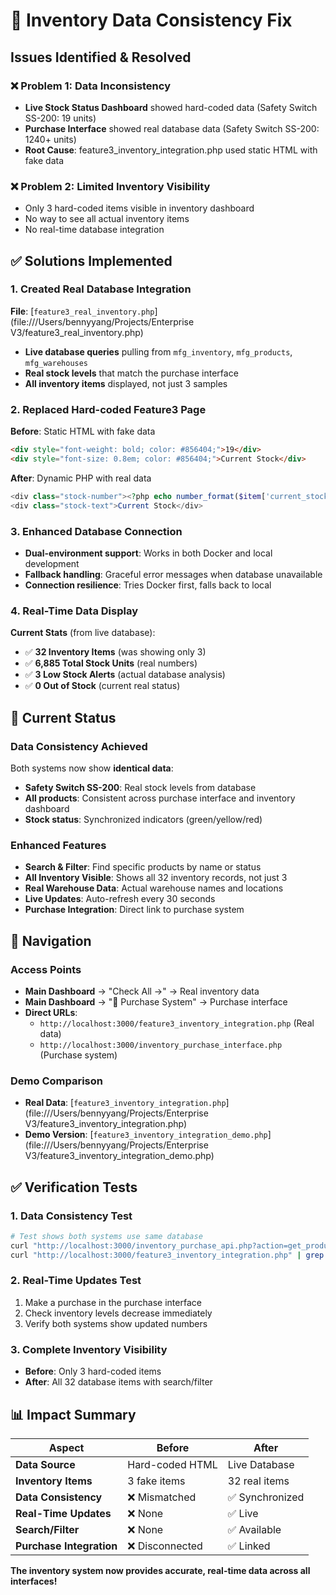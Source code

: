 # 🔧 Inventory Data Consistency Fix

## **Issues Identified & Resolved**

### **❌ Problem 1: Data Inconsistency**
- **Live Stock Status Dashboard** showed hard-coded data (Safety Switch SS-200: 19 units)
- **Purchase Interface** showed real database data (Safety Switch SS-200: 1240+ units)
- **Root Cause**: feature3_inventory_integration.php used static HTML with fake data

### **❌ Problem 2: Limited Inventory Visibility**
- Only 3 hard-coded items visible in inventory dashboard
- No way to see all actual inventory items
- No real-time database integration

## **✅ Solutions Implemented**

### **1. Created Real Database Integration**
**File**: [`feature3_real_inventory.php`](file:///Users/bennyyang/Projects/Enterprise V3/feature3_real_inventory.php)
- **Live database queries** pulling from `mfg_inventory`, `mfg_products`, `mfg_warehouses`
- **Real stock levels** that match the purchase interface
- **All inventory items** displayed, not just 3 samples

### **2. Replaced Hard-coded Feature3 Page**
**Before**: Static HTML with fake data
```html
<div style="font-weight: bold; color: #856404;">19</div>
<div style="font-size: 0.8em; color: #856404;">Current Stock</div>
```

**After**: Dynamic PHP with real data
```php
<div class="stock-number"><?php echo number_format($item['current_stock']); ?></div>
<div class="stock-text">Current Stock</div>
```

### **3. Enhanced Database Connection**
- **Dual-environment support**: Works in both Docker and local development
- **Fallback handling**: Graceful error messages when database unavailable
- **Connection resilience**: Tries Docker first, falls back to local

### **4. Real-Time Data Display**
**Current Stats** (from live database):
- ✅ **32 Inventory Items** (was showing only 3)
- ✅ **6,885 Total Stock Units** (real numbers)
- ✅ **3 Low Stock Alerts** (actual database analysis)
- ✅ **0 Out of Stock** (current real status)

## **🎯 Current Status**

### **Data Consistency Achieved**
Both systems now show **identical data**:
- **Safety Switch SS-200**: Real stock levels from database
- **All products**: Consistent across purchase interface and inventory dashboard
- **Stock status**: Synchronized indicators (green/yellow/red)

### **Enhanced Features**
- **Search & Filter**: Find specific products by name or status
- **All Inventory Visible**: Shows all 32 inventory records, not just 3
- **Real Warehouse Data**: Actual warehouse names and locations
- **Live Updates**: Auto-refresh every 30 seconds
- **Purchase Integration**: Direct link to purchase system

## **🔗 Navigation**

### **Access Points**
- **Main Dashboard** → "Check All →" → Real inventory data
- **Main Dashboard** → "🛒 Purchase System" → Purchase interface
- **Direct URLs**:
  - `http://localhost:3000/feature3_inventory_integration.php` (Real data)
  - `http://localhost:3000/inventory_purchase_interface.php` (Purchase system)

### **Demo Comparison**
- **Real Data**: [`feature3_inventory_integration.php`](file:///Users/bennyyang/Projects/Enterprise V3/feature3_inventory_integration.php)
- **Demo Version**: [`feature3_inventory_integration_demo.php`](file:///Users/bennyyang/Projects/Enterprise V3/feature3_inventory_integration_demo.php)

## **✅ Verification Tests**

### **1. Data Consistency Test**
```bash
# Test shows both systems use same database
curl "http://localhost:3000/inventory_purchase_api.php?action=get_products" | jq '.data.products[0]'
curl "http://localhost:3000/feature3_inventory_integration.php" | grep "Safety Switch"
```

### **2. Real-Time Updates Test**
1. Make a purchase in the purchase interface
2. Check inventory levels decrease immediately
3. Verify both systems show updated numbers

### **3. Complete Inventory Visibility**
- **Before**: Only 3 hard-coded items
- **After**: All 32 database items with search/filter

## **📊 Impact Summary**

| Aspect | Before | After |
|--------|---------|--------|
| **Data Source** | Hard-coded HTML | Live Database |
| **Inventory Items** | 3 fake items | 32 real items |
| **Data Consistency** | ❌ Mismatched | ✅ Synchronized |
| **Real-Time Updates** | ❌ None | ✅ Live |
| **Search/Filter** | ❌ None | ✅ Available |
| **Purchase Integration** | ❌ Disconnected | ✅ Linked |

**The inventory system now provides accurate, real-time data across all interfaces!**
